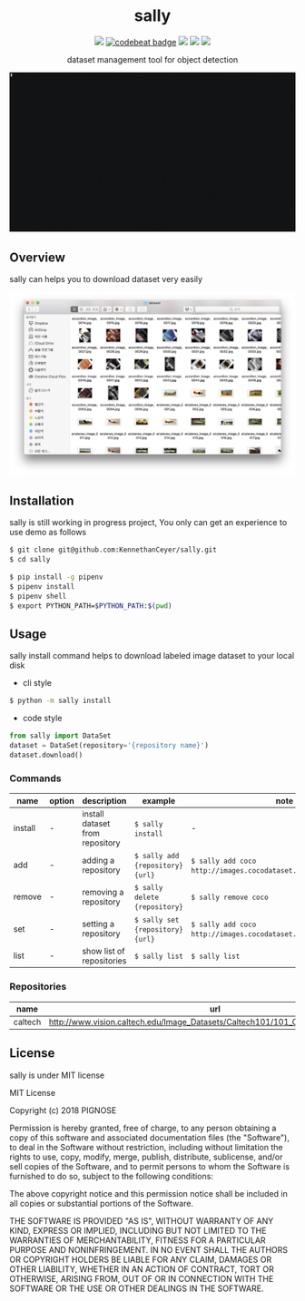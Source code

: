 <h1 align="center">sally</h1>

<p align="center">
    <a href="https://www.codefactor.io/repository/github/kennethanceyer/sally"><img src="https://www.codefactor.io/repository/github/kennethanceyer/sally/badge" /></a>
    <a href="https://codebeat.co/projects/github-com-kennethanceyer-sally-master"><img alt="codebeat badge" src="https://codebeat.co/badges/f92e5b84-3754-44fe-9a2e-f8fb5dcdd080" /></a>
    <a href="https://codeclimate.com/github/KennethanCeyer/sally/maintainability"><img src="https://api.codeclimate.com/v1/badges/3cfe32b8d506af47e678/maintainability" /></a>
    <a href="https://codeclimate.com/github/KennethanCeyer/sally/test_coverage"><img src="https://api.codeclimate.com/v1/badges/3cfe32b8d506af47e678/test_coverage" /></a>
    <a href="https://github.com/KennethanCeyer/sally/blob/master/LICENSE"><img src="https://img.shields.io/github/license/KennethanCeyer/sally.svg"></a>
</p>

<p align="center">dataset management tool for object detection</p>

[![asciicast](./docs/.files/sally-cli.gif)](https://asciinema.org/a/187717)

## Overview

sally can helps you to download dataset very easily

![dataset](./docs/.files/dataset.png)

## Installation

sally is still working in progress project, You only can get an experience to use demo as follows

```bash
$ git clone git@github.com:KennethanCeyer/sally.git
$ cd sally
```

```bash
$ pip install -g pipenv
$ pipenv install
$ pipenv shell
$ export PYTHON_PATH=$PYTHON_PATH:$(pwd)
```

## Usage

sally install command helps to download labeled image dataset to your local disk


- cli style
```bash
$ python -m sally install
```

- code style
```python
from sally import DataSet
dataset = DataSet(repository='{repository name}')
dataset.download()
```

### Commands

name | option | description | example | note
-----|--------|-------------|---------|----------
install | - | install dataset from repository | `$ sally install` | -
add | - | adding a repository | `$ sally add {repository} {url}` | `$ sally add coco http://images.cocodataset.org/zips/val2017.zip` | TBA
remove | - | removing a repository | `$ sally delete {repository}` | `$ sally remove coco` | TBA
set | - | setting a repository | `$ sally set {repository} {url}` | `$ sally add coco http://images.cocodataset.org/zips/val2017.zip` | TBA
list | - | show list of repositories | `$ sally list` | `$ sally list` | TBA

### Repositories

name | url | images
-----|-----|---------
caltech | http://www.vision.caltech.edu/Image_Datasets/Caltech101/101_ObjectCategories.tar.gz | 9145


## License

sally is under MIT license

MIT License

Copyright (c) 2018 PIGNOSE

Permission is hereby granted, free of charge, to any person obtaining a copy
of this software and associated documentation files (the "Software"), to deal
in the Software without restriction, including without limitation the rights
to use, copy, modify, merge, publish, distribute, sublicense, and/or sell
copies of the Software, and to permit persons to whom the Software is
furnished to do so, subject to the following conditions:

The above copyright notice and this permission notice shall be included in all
copies or substantial portions of the Software.

THE SOFTWARE IS PROVIDED "AS IS", WITHOUT WARRANTY OF ANY KIND, EXPRESS OR
IMPLIED, INCLUDING BUT NOT LIMITED TO THE WARRANTIES OF MERCHANTABILITY,
FITNESS FOR A PARTICULAR PURPOSE AND NONINFRINGEMENT. IN NO EVENT SHALL THE
AUTHORS OR COPYRIGHT HOLDERS BE LIABLE FOR ANY CLAIM, DAMAGES OR OTHER
LIABILITY, WHETHER IN AN ACTION OF CONTRACT, TORT OR OTHERWISE, ARISING FROM,
OUT OF OR IN CONNECTION WITH THE SOFTWARE OR THE USE OR OTHER DEALINGS IN THE
SOFTWARE.
